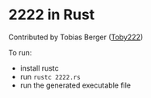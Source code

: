 # 2222 in Rust

Contributed by Tobias Berger ([Toby222](https://github.com/Toby222))

To run:

* install rustc
* run `rustc 2222.rs`
* run the generated executable file
